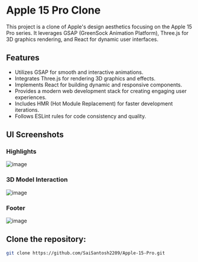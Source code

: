# Apple 15 Pro Clone

This project is a clone of Apple's design aesthetics focusing on the Apple 15 Pro series. It leverages GSAP (GreenSock Animation Platform), Three.js for 3D graphics rendering, and React for dynamic user interfaces.

## Features

- Utilizes GSAP for smooth and interactive animations.
- Integrates Three.js for rendering 3D graphics and effects.
- Implements React for building dynamic and responsive components.
- Provides a modern web development stack for creating engaging user experiences.
- Includes HMR (Hot Module Replacement) for faster development iterations.
- Follows ESLint rules for code consistency and quality.


## UI Screenshots
### Highlights
![image](https://github.com/SaiSantosh2209/Apple-15-Pro/assets/83724995/2aaa04b0-e573-4dab-9a16-fa0f0e4f9c01)

### 3D Model Interaction
![image](https://github.com/SaiSantosh2209/Apple-15-Pro/assets/83724995/bb50d2b2-7c90-46b6-a315-25526d81217e)

### Footer 
![image](https://github.com/SaiSantosh2209/Apple-15-Pro/assets/83724995/990c127f-05ad-4467-bbd2-a54d01a7c403)





## Clone the repository:

   ```bash
   git clone https://github.com/SaiSantosh2209/Apple-15-Pro.git
```
